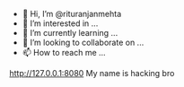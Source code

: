 - 👋 Hi, I’m @rituranjanmehta
- 👀 I’m interested in ...
- 🌱 I’m currently learning ...
- 💞️ I’m looking to collaborate on ...
- 📫 How to reach me ...

<!---
rituranjanmehta/rituranjanmehta is a ✨ special ✨ repository because its `README.md` (this file) appears on your GitHub profile.
You can click the Preview link to take a look at your changes.
--->
http://127.0.0.1:8080
My name is hacking bro

